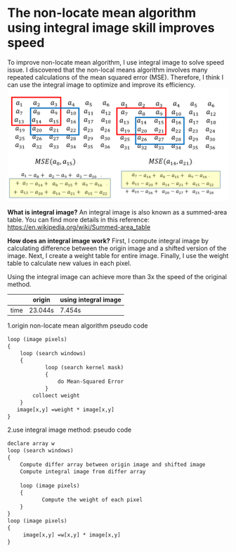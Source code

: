 
# The non-locate mean algorithm using integral image skill improves speed

To improve non-locate mean algorithm, I use integral image to solve speed issue.
I discovered that the non-local means algorithm involves many repeated calculations of the mean squared error (MSE). Therefore, I think I can use the integral image to optimize and improve its efficiency.
![repeated calculating](https://github.com/jasonchenwork/ImageProcessing/blob/main/04denoisewithIntegralImage/repeatedcalculating.PNG)

**What is integral image?**
An integral image is also known as a summed-area table.
You can find more details in this reference:
<https://en.wikipedia.org/wiki/Summed-area_table>

**How does an integral image work?**
First, I compute integral image by calculating difference between the origin image and a shifted version of the image.
Next, I create a weight table for entire image.
Finally, I use the weight table to calculate new values in each pixel.

Using the integral image can achieve more than 3x the speed of the original method.

|  |origin  |using integral image  |
|--|--|--|
|  time| 23.044s |7.454s |

1.origin non-locate mean algorithm
pseudo code

    loop (image pixels)
    {
        loop (search windows)
        {
                loop (search kernel mask)
                {
                    do Mean-Squared Error
                }
            colloect weight
        }
       image[x,y] =weight * image[x,y] 
    }

2.use integral image method:
pseudo code

    declare array w
    loop (search windows)
    {
        Compute differ array between origin image and shifted image
        Compute integral image from differ array

        loop (image pixels)
        {
               Compute the weight of each pixel
        }
    }
    loop (image pixels)
    {
         image[x,y] =w[x,y] * image[x,y] 
    }
